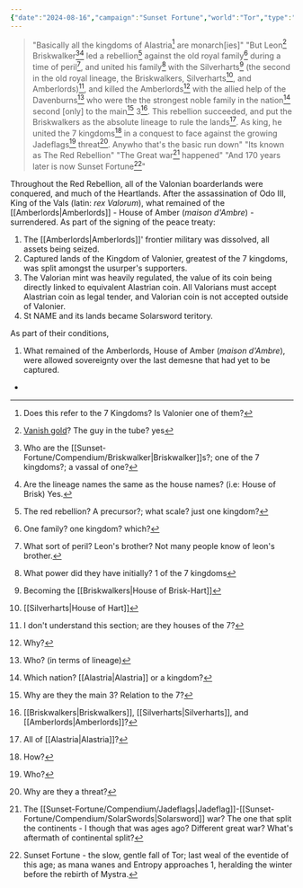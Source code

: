 ```yaml
---
{"date":"2024-08-16","campaign":"Sunset Fortune","world":"Tor","type":"info/world","tags":["sf"],"icon":"FasNoteSticky","dg-publish":true,"permalink":"/sunset-fortune/compendium/20240816-t0940-the-red-rebellion/","dgPassFrontmatter":true,"created":"2024-08-22T23:03:14.973+09:30","updated":"2025-08-21T12:53:33.098+09:30"}
---
```


> "Basically all the kingdoms of Alastria[^1] are monarch\[ies\]"
> "But Leon[^2] Briskwalker[^3][^3.1] led a rebellion[^4] against the old royal family[^5] during a time of peril[^6], and united his family[^7] with the Silverharts[^a] (the second in the old royal lineage, the Briskwalkers, Silverharts[^b], and Amberlords)[^8], and killed the Amberlords[^9] with the allied help of the Davenburns[^10] who were the the strongest noble family in the nation[^11] second \[only] to the main[^13] 3[^12]. This rebellion succeeded, and put the Briskwalkers as the absolute lineage to rule the lands[^14]. As king, he united the 7 kingdoms[^15] in a conquest to face against the growing Jadeflags[^16] threat[^17]. Anywho that's the basic run down"
> "Its known as The Red Rebellion"
> "The Great war[^18] happened"
> "And 170 years later is now Sunset Fortune[^19]"

Throughout the Red Rebellion, all of the Valonian boarderlands were conquered, and much of the Heartlands.  After the assassination of Odo III, King of the Vals (latin: *rex Valorum*), what remained of the [[Amberlords\|Amberlords]] - House of Amber (*maison d'Ambre*) - surrendered.  As part of the signing of the peace treaty:
1. The [[Amberlords\|Amberlords]]' frontier military was dissolved, all assets being seized.
2. Captured lands of the Kingdom of Valonier, greatest of the 7 kingdoms, was split amongst the usurper's supporters.
3. The Valorian mint was heavily regulated, the value of its coin being directly linked to equivalent Alastrian coin.  All Valorians must accept Alastrian coin as legal tender, and Valorian coin is not accepted outside of Valonier.
4. St NAME and its lands became Solarsword teritory.

As part of their conditions,
1. What remained of the Amberlords, House of Amber (*maison d'Ambre*), were allowed sovereignty over the last demesne that had yet to be captured.




[^1]: Does this refer to the 7 Kingdoms?  Is Valonier one of them?
[^2]: [Vanish gold](Leon%20Briskwaler)?  The guy in the tube?
	yes
[^3]: Who are the [[Sunset-Fortune/Compendium/Briskwalker\|Briskwalker]]s?; one of the 7 kingdoms?; a vassal of one?
 - 
[^3.1]: Are the lineage names the same as the house names?  (i.e: House of Brisk)
	Yes.
[^4]: The red rebellion? A precursor?; what scale? just one kingdom?
[^5]: One family? one kingdom? which?
[^6]: What sort of peril?  Leon's brother?
	Not many people know of leon's brother.
[^7]: What power did they have initially?
	1 of the 7 kingdoms
[^8]: I don't understand this section; are they houses of the 7?
[^9]: Why?
[^10]: Who? (in terms of lineage)
[^11]: Which nation?  [[Alastria\|Alastria]] or a kingdom?
[^12]: [[Briskwalkers\|Briskwalkers]], [[Silverharts\|Silverharts]], and [[Amberlords\|Amberlords]]?
[^13]: Why are they the main 3?  Relation to the 7?
[^14]: All of [[Alastria\|Alastria]]?
[^15]: How?
[^16]: Who?
[^17]: Why are they a threat?
[^18]: The [[Sunset-Fortune/Compendium/Jadeflags\|Jadeflag]]-[[Sunset-Fortune/Compendium/SolarSwords\|Solarsword]] war?  The one that split the continents - I though that was ages ago?  Different great war?  What's aftermath of continental split?
[^19]: Sunset Fortune - the slow, gentle fall of Tor; last weal of the eventide of this age; as mana wanes and Entropy approaches 1, heralding the winter before the rebirth of Mystra.

[^a]: Becoming the [[Briskwalkers\|House of Brisk-Hart]]
[^b]: [[Silverharts\|House of Hart]]